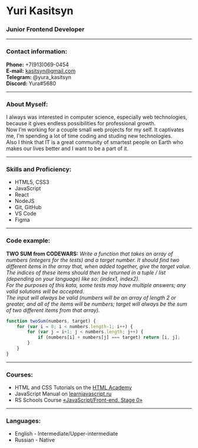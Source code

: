 # Yuri Kasitsyn
### Junior Frontend Developer

---

### Contact information:

**Phone:** +7(913)069-0454<br>
**E-mail:** kasitsyn@gmail.com<br>
**Telegram:** @yura_kasitsyn<br>
**Discord:** Yura#5680<br>

---

### About Myself:

I always was interested in computer science, especially web technologies, because it gives endless possibilities for professional growth.<br> 
Now I’m working for a couple small web projects for my self. It captivates me, I'm spending a lot of time coding and studing new technologies.<br> 
Also I think that IT is a great community of smartest people on Earth who makes our lives better and I want to be a part of it.<br> 

---

### Skills and Proficiency:

- HTML5, CSS3
- JavaScript
- React
- NodeJS
- Git, GitHub
- VS Code
- Figma

---

### Code example:

**TWO SUM from CODEWARS:**
*Write a function that takes an array of numbers (integers for the tests) and a target number. It should find two different items in the array that, when added together, give the target value. The indices of these items should then be returned in a tuple / list (depending on your language) like so: (index1, index2).<br>
For the purposes of this kata, some tests may have multiple answers; any valid solutions will be accepted.<br>
The input will always be valid (numbers will be an array of length 2 or greater, and all of the items will be numbers; target will always be the sum of two different items from that array).*

```javascript
function twoSum(numbers, target) {
    for (var i = 0; i < numbers.length-1; i++) {
        for (var j = i+1; j < numbers.length; j++) {
            if (numbers[i] + numbers[j] === target) return [i, j];
        }
    }
}
```
---

### Courses:

- HTML and CSS Tutorials on the [HTML Academy](https://htmlacademy.ru/)
- JavaScript Manual on [learnjavascript.ru](https://learn.javascript.ru/)
- RS Schools Course [«JavaScript/Front-end. Stage 0»](https://rs.school/js-stage0/)

---

### Languages:

- English \- Intermediate/Upper-intermediate
- Russian \- Native
